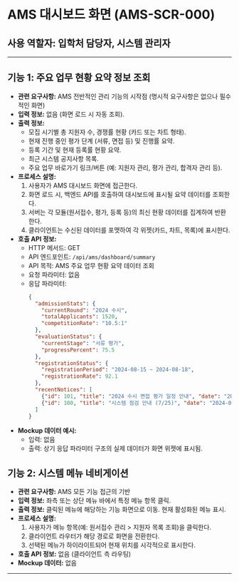 # AMS 대시보드 화면 (AMS-SCR-000)

## 사용 역할자: 입학처 담당자, 시스템 관리자

---

## 기능 1: 주요 업무 현황 요약 정보 조회

-   **관련 요구사항:** AMS 전반적인 관리 기능의 시작점 (명시적 요구사항은 없으나 필수적인 화면)
-   **입력 정보:** 없음 (화면 로드 시 자동 조회).
-   **출력 정보:**
    -   모집 시기별 총 지원자 수, 경쟁률 현황 (카드 또는 차트 형태).
    -   현재 진행 중인 평가 단계 (서류, 면접 등) 및 진행률 요약.
    -   등록 기간 및 현재 등록률 현황 요약.
    -   최근 시스템 공지사항 목록.
    -   주요 업무 바로가기 링크/버튼 (예: 지원자 관리, 평가 관리, 합격자 관리 등).
-   **프로세스 설명:**
    1.  사용자가 AMS 대시보드 화면에 접근한다.
    2.  화면 로드 시, 백엔드 API를 호출하여 대시보드에 표시될 요약 데이터를 조회한다.
    3.  서버는 각 모듈(원서접수, 평가, 등록 등)의 최신 현황 데이터를 집계하여 반환한다.
    4.  클라이언트는 수신된 데이터를 포맷하여 각 위젯(카드, 차트, 목록)에 표시한다.
-   **호출 API 정보:**
    -   HTTP 메서드: GET
    -   API 엔드포인트: `/api/ams/dashboard/summary`
    -   API 목적: AMS 주요 업무 현황 요약 데이터 조회
    -   요청 파라미터: 없음
    -   응답 파라미터:
        ```json
        {
          "admissionStats": {
            "currentRound": "2024 수시",
            "totalApplicants": 1520,
            "competitionRate": "10.5:1"
          },
          "evaluationStatus": {
            "currentStage": "서류 평가",
            "progressPercent": 75.5
          },
          "registrationStatus": {
            "registrationPeriod": "2024-08-15 ~ 2024-08-18",
            "registrationRate": 92.1
          },
          "recentNotices": [
            {"id": 101, "title": "2024 수시 면접 평가 일정 안내", "date": "2024-07-20"},
            {"id": 100, "title": "시스템 점검 안내 (7/25)", "date": "2024-07-18"}
          ]
        }
        ```
-   **Mockup 데이터 예시:**
    -   입력: 없음
    -   출력: 상기 응답 파라미터 구조의 실제 데이터가 화면 위젯에 표시됨.

## 기능 2: 시스템 메뉴 네비게이션

-   **관련 요구사항:** AMS 모든 기능 접근의 기반
-   **입력 정보:** 좌측 또는 상단 메뉴 바에서 특정 메뉴 항목 클릭.
-   **출력 정보:** 클릭된 메뉴에 해당하는 기능 화면으로 이동. 현재 활성화된 메뉴 표시.
-   **프로세스 설명:**
    1.  사용자가 메뉴 항목(예: 원서접수 관리 > 지원자 목록 조회)을 클릭한다.
    2.  클라이언트 라우터가 해당 경로로 화면을 전환한다.
    3.  선택된 메뉴가 하이라이트되어 현재 위치를 시각적으로 표시한다.
-   **호출 API 정보:** 없음 (클라이언트 측 라우팅)
-   **Mockup 데이터:** 없음

---

